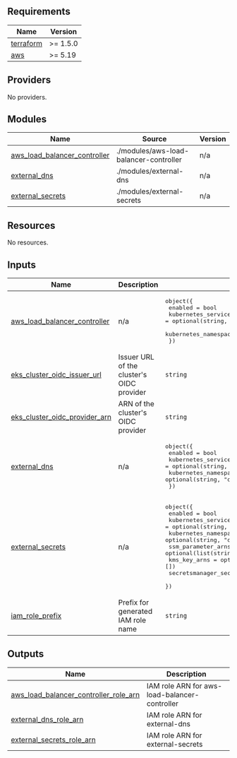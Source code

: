 ## Requirements

| Name | Version |
|------|---------|
| <a name="requirement_terraform"></a> [terraform](#requirement\_terraform) | >= 1.5.0 |
| <a name="requirement_aws"></a> [aws](#requirement\_aws) | >= 5.19 |

## Providers

No providers.

## Modules

| Name | Source | Version |
|------|--------|---------|
| <a name="module_aws_load_balancer_controller"></a> [aws\_load\_balancer\_controller](#module\_aws\_load\_balancer\_controller) | ./modules/aws-load-balancer-controller | n/a |
| <a name="module_external_dns"></a> [external\_dns](#module\_external\_dns) | ./modules/external-dns | n/a |
| <a name="module_external_secrets"></a> [external\_secrets](#module\_external\_secrets) | ./modules/external-secrets | n/a |

## Resources

No resources.

## Inputs

| Name | Description | Type | Default | Required |
|------|-------------|------|---------|:--------:|
| <a name="input_aws_load_balancer_controller"></a> [aws\_load\_balancer\_controller](#input\_aws\_load\_balancer\_controller) | n/a | <pre>object({<br>    enabled                        = bool<br>    kubernetes_service_acount_name = optional(string, "aws-load-balancer-controller")<br>    kubernetes_namespace           = optional(string, "default")<br>  })</pre> | <pre>{<br>  "enabled": false<br>}</pre> | no |
| <a name="input_eks_cluster_oidc_issuer_url"></a> [eks\_cluster\_oidc\_issuer\_url](#input\_eks\_cluster\_oidc\_issuer\_url) | Issuer URL of the cluster's OIDC provider | `string` | n/a | yes |
| <a name="input_eks_cluster_oidc_provider_arn"></a> [eks\_cluster\_oidc\_provider\_arn](#input\_eks\_cluster\_oidc\_provider\_arn) | ARN of the cluster's OIDC provider | `string` | n/a | yes |
| <a name="input_external_dns"></a> [external\_dns](#input\_external\_dns) | n/a | <pre>object({<br>    enabled                        = bool<br>    kubernetes_service_acount_name = optional(string, "external-dns")<br>    kubernetes_namespace           = optional(string, "default")<br>  })</pre> | <pre>{<br>  "enabled": false<br>}</pre> | no |
| <a name="input_external_secrets"></a> [external\_secrets](#input\_external\_secrets) | n/a | <pre>object({<br>    enabled                        = bool<br>    kubernetes_service_acount_name = optional(string, "external-secrets")<br>    kubernetes_namespace           = optional(string, "default")<br>    ssm_parameter_arns             = optional(list(string), [])<br>    kms_key_arns                   = optional(list(string), [])<br>    secretsmanager_secrets_arns    = optional(list(string), [])<br>  })</pre> | <pre>{<br>  "enabled": false<br>}</pre> | no |
| <a name="input_iam_role_prefix"></a> [iam\_role\_prefix](#input\_iam\_role\_prefix) | Prefix for generated IAM role name | `string` | n/a | yes |

## Outputs

| Name | Description |
|------|-------------|
| <a name="output_aws_load_balancer_controller_role_arn"></a> [aws\_load\_balancer\_controller\_role\_arn](#output\_aws\_load\_balancer\_controller\_role\_arn) | IAM role ARN for aws-load-balancer-controller |
| <a name="output_external_dns_role_arn"></a> [external\_dns\_role\_arn](#output\_external\_dns\_role\_arn) | IAM role ARN for external-dns |
| <a name="output_external_secrets_role_arn"></a> [external\_secrets\_role\_arn](#output\_external\_secrets\_role\_arn) | IAM role ARN for external-secrets |
